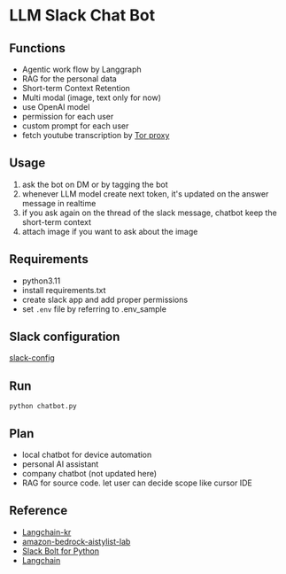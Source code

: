 # LLM Slack Chat Bot


## Functions
- Agentic work flow by Langgraph
- RAG for the personal data
- Short-term Context Retention
- Multi modal (image, text only for now)
- use OpenAI model
- permission for each user
- custom prompt for each user
- fetch youtube transcription by [Tor proxy](https://www.torproject.org/)



## Usage
1. ask the bot on DM or by tagging the bot
2. whenever LLM model create next token, it's updated on the answer message in realtime
3. if you ask again on the thread of the slack message, chatbot keep the short-term context
4. attach image if you want to ask about the image

## Requirements
- python3.11
- install requirements.txt
- create slack app and add proper permissions
- set `.env` file by referring to .env_sample

## Slack configuration
[slack-config](slack-config.md)

## Run
```shell
python chatbot.py
```

## Plan
- local chatbot for device automation
- personal AI assistant
- company chatbot (not updated here)
- RAG for source code. let user can decide scope like cursor IDE 


## Reference
- [Langchain-kr](https://github.com/teddylee777/langchain-kr)
- [amazon-bedrock-aistylist-lab](https://github.com/aws-samples/amazon-bedrock-aistylist-lab)
- [Slack Bolt for Python](https://tools.slack.dev/bolt-python/getting-started/)
- [Langchain](https://python.langchain.com/docs/introduction/)
